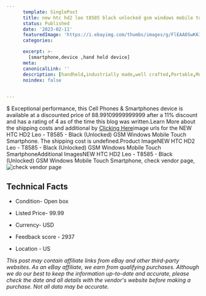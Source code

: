 ```yaml
---
      template: SinglePost
      title: new htc hd2 leo t8585 black unlocked gsm windows mobile touch smartphone
      status: Published
      date: '2023-02-11'
      featuredImage: 'https://i.ebayimg.com/thumbs/images/g/FlEAAOSwK61gEuBv/s-l225.jpg'
      categories: 

      excerpt: >-
        [smartphone,device ,hand held device]
      meta:
      canonicalLink: ''
      description: [handheld,industrially made,well crafted,Portable,Mobile,Compact,Convenient,Lightweight,Maneuverable,Man-portable,Miniature,Carriable,Hand-held,Light,Holdable,Transportable,Mobile device,Pocket-sized,On-the-go,Wireless,Cordless,Compact size,Convenient size, smartphone,device ,hand held device]
      noindex: false

        
---
```

$
    Exceptional performance, this Cell Phones & Smartphones device is available at a discounted price of 88.99109999999999 after a 11% discount and has a rating of 4 as of the time this blog was written.Learn More about the shipping costs and additional by [Clicking Here](https://www.ebay.com/itm/402803953734?hash=item5dc8fc9046%3Ag%3AFlEAAOSwK61gEuBv&mkevt=1&mkcid=1&mkrid=711-53200-19255-0&campid=%253CePNCampaignId%253E&customid=%253CreferenceId%253E&toolid=10049)image urls for the NEW HTC HD2 Leo - T8585 - Black (Unlocked) GSM Windows Mobile Touch Smartphone. The shipping cost is undefined.Product ImageNEW HTC HD2 Leo - T8585 - Black (Unlocked) GSM Windows Mobile Touch SmartphoneAdditional ImagesNEW HTC HD2 Leo - T8585 - Black (Unlocked) GSM Windows Mobile Touch Smartphone, check vendor page, ![check vendor page](https://origin-galleryplus.ebayimg.com/ws/web/402803953734_2_0_1/225x225.jpg,https://origin-galleryplus.ebayimg.com/ws/web/402803953734_3_0_1/225x225.jpg,https://origin-galleryplus.ebayimg.com/ws/web/402803953734_4_0_1/225x225.jpg,https://origin-galleryplus.ebayimg.com/ws/web/402803953734_5_0_1/225x225.jpg,https://origin-galleryplus.ebayimg.com/ws/web/402803953734_6_0_1/225x225.jpg,https://origin-galleryplus.ebayimg.com/ws/web/402803953734_7_0_1/225x225.jpg,https://origin-galleryplus.ebayimg.com/ws/web/402803953734_8_0_1/225x225.jpg)
    
    

 ## Technical Facts 



     
      

 - Condition- Open box 


      

 - Listed Price- 99.99 


      

 - Currency- USD 


      

 - Feedback score - 2937 


      

 - Location - US 


      
      

 *_This post may contain affiliate links from eBay and other third-party websites. As an eBay affiliate, we earn from qualifying purchases. Although we do our best to keep the information up-to-date and accurate, please check the date and all details with the vendor's website before making a purchase. Not all data may be accurate._*



    
    
    
    
    